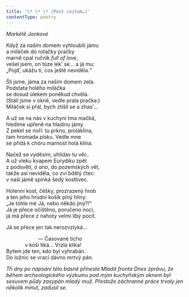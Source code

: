 ```yaml
---
title: '\* \* \* (Post coitum…)'
contentType: poetry
---
```


<section>

_Markétě Jankové_

Když za naším domem vyhloubili jámu  
a miláček do rotačky pračky  
marně cpal ručník _full of love_,  
vešel jsem, on túze lek’ se… a já mu:  
„Pojď, ukážu ti, cos ještě neviděla.“

Šli jsme, jáma za naším domem zela.  
Podstata holého miláčka  
se dosud úlekem poněkud chvěla.  
(Stáli jsme v okně, vedle prala pračka:)  
Miláček si přál, bych ztišil se a zhas’…

A už se na nás v kuchyni tma mačká,  
hledíme upřeně na hladinu jámy.  
Z pekel se noří: tu prkno, proláklina,  
tam hromada písku. Vedle mne  
se přidá k chóru marnost holá klína.

Načež se vyděsím, uhlídav tu věc.  
A už vleku kvapem Eurydiku zpět  
z podsvětí, _ó ano_, do pozemských vět,  
takže asi neviděla, co zví bdělý čtec:  
v naší jámě spinká šedý kostlivec.

Holenní kost, čéšky, prozrazený hrob  
a ten jeho hrudní košík plný hlíny:  
„Je tohle mé Já, nebo někdo jiný?!“  
Já je přece očištěno, poručeno noci,  
já má přece z nahoty velmi libý pocit.

Já se přece jen tak nerozvzlyká…

                      — Časované ticho  
             v koši tiká… Vrzla klika!  
Bytem jde ten, kdo byl vyhrabán.  
Do ložnic se vrací dávno mrtvý pán.

_Tři dny po napsání této básně přinesla Mladá fronta Dnes zprávu, že během archeologického výzkumu pod mým kuchyňským oknem byl sesuvem půdy zasypán mladý muž. Přestože záchranné práce trvaly jen několik minut, zadusil se._

</section>

